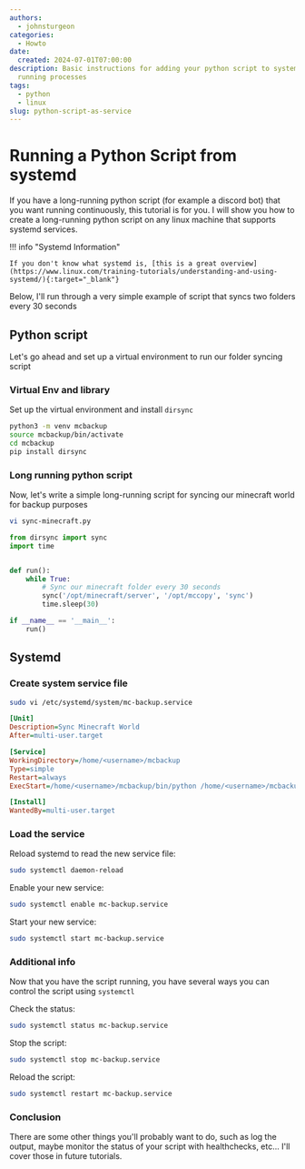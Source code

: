 ```yaml
---
authors:
  - johnsturgeon
categories:
  - Howto
date:
  created: 2024-07-01T07:00:00
description: Basic instructions for adding your python script to systemd for long
  running processes
tags:
  - python
  - linux
slug: python-script-as-service
---
```


# Running a Python Script from systemd

If you have a long-running python script (for example a discord bot) that you want running continuously, this tutorial is for you.
I will show you how to create a long-running python script on any linux machine that supports systemd services.

<!-- more -->

!!! info "Systemd Information"

    If you don't know what systemd is, [this is a great overview](https://www.linux.com/training-tutorials/understanding-and-using-systemd/){:target="_blank"}

Below, I'll run through a very simple example of script that syncs two folders every 30 seconds

## Python script

Let's go ahead and set up a virtual environment to run our folder syncing script

### Virtual Env and library

Set up the virtual environment and install `dirsync`

```bash
python3 -m venv mcbackup
source mcbackup/bin/activate
cd mcbackup
pip install dirsync
```

### Long running python script

Now, let's write a simple long-running script for syncing our minecraft world for backup purposes

```bash
vi sync-minecraft.py
```

```python
from dirsync import sync
import time


def run():
    while True:
        # Sync our minecraft folder every 30 seconds
        sync('/opt/minecraft/server', '/opt/mccopy', 'sync')
        time.sleep(30)

if __name__ == '__main__':
    run()
```

## Systemd

### Create system service file
```bash
sudo vi /etc/systemd/system/mc-backup.service
```

```ini
[Unit]
Description=Sync Minecraft World
After=multi-user.target

[Service]
WorkingDirectory=/home/<username>/mcbackup
Type=simple
Restart=always
ExecStart=/home/<username>/mcbackup/bin/python /home/<username>/mcbackup/sync-minecraft.py

[Install]
WantedBy=multi-user.target
```

### Load the service

Reload systemd to read the new service file:

```bash
sudo systemctl daemon-reload
```

Enable your new service:

```bash
sudo systemctl enable mc-backup.service
```

Start your new service:

```bash
sudo systemctl start mc-backup.service
```

### Additional info

Now that you have the script running, you have several ways you can control the script using `systemctl`

Check the status:

```bash
sudo systemctl status mc-backup.service
```

Stop the script:
```bash
sudo systemctl stop mc-backup.service
```

Reload the script:
```bash
sudo systemctl restart mc-backup.service
```

### Conclusion

There are some other things you'll probably want to do, such as log the output, maybe monitor the status of your script with healthchecks, etc...  I'll cover those in future tutorials.
